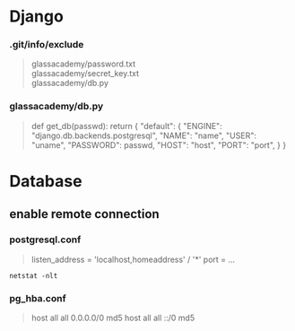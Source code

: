 # Django 

### .git/info/exclude
> glassacademy/password.txt                                                               
> glassacademy/secret_key.txt                                                             
> glassacademy/db.py  

### glassacademy/db.py
> def get_db(passwd):
>     return {
>         "default": {
>             "ENGINE": "django.db.backends.postgresql",
>             "NAME": "name",
>             "USER": "uname",
>             "PASSWORD": passwd,
>             "HOST": "host",
>             "PORT": "port",
>         }
>     }

# Database

## enable remote connection

### postgresql.conf
> listen_address = 'localhost,homeaddress' / '*'
> port = ...
    
    netstat -nlt

### pg_hba.conf
> host all all 0.0.0.0/0 md5
> host all all ::/0 md5


